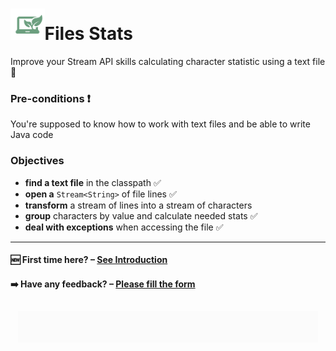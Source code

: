 # <img src="https://raw.githubusercontent.com/bobocode-projects/resources/master/image/logo_transparent_background.png" height=50/>Files Stats
Improve your Stream API skills calculating character statistic using a text file 💪

### Pre-conditions ❗
You're supposed to know how to work with text files and be able to write Java code

### Objectives

* **find a text file** in the classpath ✅
* **open a** `Stream<String>` of file lines ✅
* **transform** a stream of lines into a stream of characters
* **group** characters by value and calculate needed stats ✅
* **deal with exceptions** when accessing the file ✅

---

#### 🆕 First time here? – [See Introduction](https://github.com/bobocode-projects/java-fundamentals-course/tree/main/0-0-intro#introduction)
#### ➡️ Have any feedback? – [Please fill the form ](https://forms.gle/jhXEAzG4TB81S43CA)

##
<div align="center"><img src="https://raw.githubusercontent.com/bobocode-projects/resources/master/animation/GitHub%20Star_3.gif" height=50/></div>